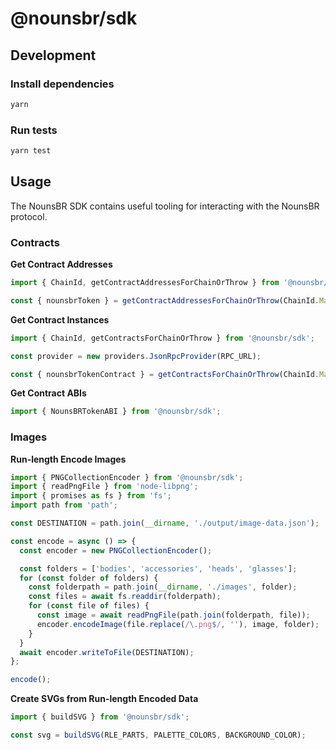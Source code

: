 # @nounsbr/sdk

## Development

### Install dependencies

```sh
yarn
```

### Run tests

```sh
yarn test
```

## Usage

The NounsBR SDK contains useful tooling for interacting with the NounsBR protocol.

### Contracts

**Get Contract Addresses**

```ts
import { ChainId, getContractAddressesForChainOrThrow } from '@nounsbr/sdk';

const { nounsbrToken } = getContractAddressesForChainOrThrow(ChainId.Mainnet);
```

**Get Contract Instances**

```ts
import { ChainId, getContractsForChainOrThrow } from '@nounsbr/sdk';

const provider = new providers.JsonRpcProvider(RPC_URL);

const { nounsbrTokenContract } = getContractsForChainOrThrow(ChainId.Mainnet, provider);
```

**Get Contract ABIs**

```ts
import { NounsBRTokenABI } from '@nounsbr/sdk';
```

### Images

**Run-length Encode Images**

```ts
import { PNGCollectionEncoder } from '@nounsbr/sdk';
import { readPngFile } from 'node-libpng';
import { promises as fs } from 'fs';
import path from 'path';

const DESTINATION = path.join(__dirname, './output/image-data.json');

const encode = async () => {
  const encoder = new PNGCollectionEncoder();

  const folders = ['bodies', 'accessories', 'heads', 'glasses'];
  for (const folder of folders) {
    const folderpath = path.join(__dirname, './images', folder);
    const files = await fs.readdir(folderpath);
    for (const file of files) {
      const image = await readPngFile(path.join(folderpath, file));
      encoder.encodeImage(file.replace(/\.png$/, ''), image, folder);
    }
  }
  await encoder.writeToFile(DESTINATION);
};

encode();
```

**Create SVGs from Run-length Encoded Data**

```ts
import { buildSVG } from '@nounsbr/sdk';

const svg = buildSVG(RLE_PARTS, PALETTE_COLORS, BACKGROUND_COLOR);
```
